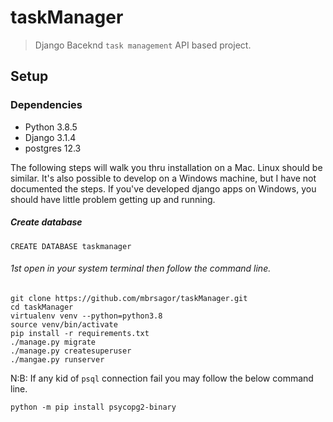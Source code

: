 # taskManager
> Django Baceknd `task management` API based project.


## Setup

### Dependencies

- Python 3.8.5
- Django 3.1.4
- postgres  12.3

The following steps will walk you thru installation on a Mac. Linux should be similar. It's also possible to develop 
on a Windows machine, but I have not documented the steps. If you've developed django apps on Windows, you should have little problem getting up and running.


##### Create database
``CREATE DATABASE taskmanager``

###### 1st open in your system terminal then follow the command line.

```base
git clone https://github.com/mbrsagor/taskManager.git
cd taskManager
virtualenv venv --python=python3.8
source venv/bin/activate
pip install -r requirements.txt
./manage.py migrate
./manage.py createsuperuser
./mangae.py runserver
```

N:B: If any kid of `psql` connection fail you may follow the below command line.

```python -m pip install psycopg2-binary```